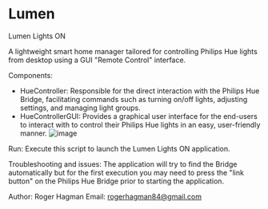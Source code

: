 # Lumen

Lumen Lights ON

A lightweight smart home manager tailored for controlling Philips 
Hue lights from desktop using a GUI "Remote Control" interface.

Components:
- HueController: Responsible for the direct interaction with the 
                 Philips Hue Bridge, facilitating commands such as 
                 turning on/off lights, adjusting settings,
                 and managing light groups.
- HueControllerGUI: Provides a graphical user interface for the 
                    end-users to interact with to control their 
                    Philips Hue lights in an easy, user-friendly 
                    manner.
  ![image](https://github.com/RogerHagman/Lumen/assets/85133776/83fcbb32-f611-4308-8209-fad7b5fb568e)

Run:
Execute this script to launch the Lumen Lights ON application. 

Troubleshooting and issues:
The application will try to find the Bridge automatically but
for the first execution you may need to press the "link button"
on the Philips Hue Bridge prior to starting the application.




Author: Roger Hagman
Email: rogerhagman84@gmail.com
